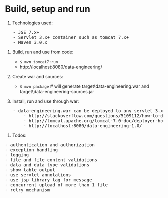 # Build, setup and run

1. Technologies used:
<pre>
   - JSE 7.x+
   - Servlet 3.x+ container such as tomcat 7.x+
   - Maven 3.0.x
</pre>

1. Build, run and use from code:
   - <code>$ mvn tomcat7:run</code>
   - http://localhost:8080/data-engineering/

1. Create war and sources:
   - <code>$ mvn package</code> # will generate target\data-engineering.war and target\data-engineering-sources.jar

1. Install, run and use through war:
<pre>
   - data-engineering.war can be deployed to any servlet 3.x+ container such as tomcat 7.x+.
       - http://stackoverflow.com/questions/5109112/how-to-deploy-war-in-tomcat-7
       - http://tomcat.apache.org/tomcat-7.0-doc/deployer-howto.html
       - http://localhost:8080/data-engineering-1.0/
</pre>

1. Todos:
<pre>
- authentication and authorization
- exception handling
- logging
- file and file content validations
- data and data type validations
- show table output
- use servlet annotations
- use jsp library tag for message
- concurrent upload of more than 1 file
- retry mechanism
</pre>


